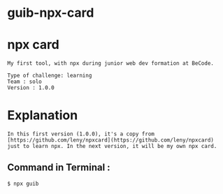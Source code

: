 # guib-npx-card

# npx card

    My first tool, with npx during junior web dev formation at BeCode.

    Type of challenge: learning
    Team : solo
    Version : 1.0.0


# Explanation

    In this first version (1.0.0), it's a copy from [https://github.com/leny/npxcard](https://github.com/leny/npxcard) just to learn npx. In the next version, it will be my own npx card.

## Command in Terminal :

```terminal
$ npx guib
``` 